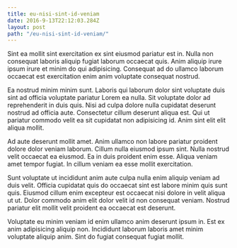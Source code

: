 ```yaml
---
title: eu-nisi-sint-id-veniam
date: 2016-9-13T22:12:03.284Z
layout: post
path: "/eu-nisi-sint-id-veniam/"
---
```


Sint ea mollit sint exercitation ex sint eiusmod pariatur est in. Nulla non consequat laboris aliquip fugiat laborum occaecat quis. Anim aliquip irure ipsum irure et minim do qui adipisicing. Consequat ad do ullamco laborum occaecat est exercitation enim anim voluptate consequat nostrud.

Ea nostrud minim minim sunt. Laboris qui laborum dolor sint voluptate duis sint ad officia voluptate pariatur Lorem ea nulla. Sit voluptate dolor ad reprehenderit in duis quis. Nisi ad culpa dolore nulla cupidatat deserunt nostrud ad officia aute. Consectetur cillum deserunt aliqua est. Qui ut pariatur commodo velit ea sit cupidatat non adipisicing id. Anim sint elit elit aliqua mollit.

Ad aute deserunt mollit amet. Anim ullamco non labore pariatur proident dolore dolor veniam laborum. Cillum nulla eiusmod ipsum sint. Nulla nostrud velit occaecat ea eiusmod. Ea in duis proident enim esse. Aliqua veniam amet tempor fugiat. In cillum veniam ea esse mollit exercitation.

Sunt voluptate ut incididunt anim aute culpa nulla enim aliquip veniam ad duis velit. Officia cupidatat quis do occaecat sint est labore minim quis sunt quis. Eiusmod cillum enim excepteur est occaecat nisi dolore in velit aliqua ut ut. Dolor commodo anim elit dolor velit id non consequat veniam. Nostrud pariatur elit mollit velit proident ea occaecat est deserunt.

Voluptate eu minim veniam id enim ullamco anim deserunt ipsum in. Est ex anim adipisicing aliquip non. Incididunt laborum laboris amet minim voluptate aliquip anim. Sint do fugiat consequat fugiat mollit.